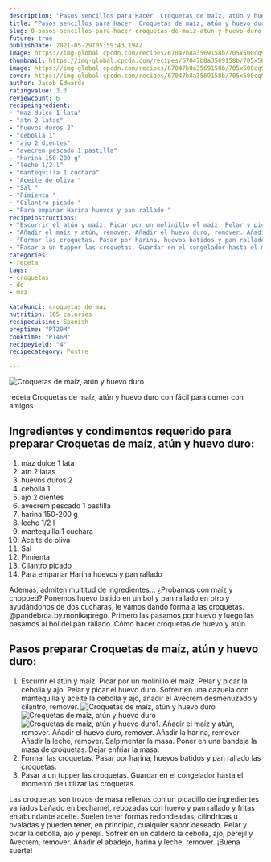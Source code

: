 ```yaml
---
description: "Pasos sencillos para Hacer  Croquetas de maíz, atún y huevo duro"
title: "Pasos sencillos para Hacer  Croquetas de maíz, atún y huevo duro"
slug: 0-pasos-sencillos-para-hacer-croquetas-de-maiz-atun-y-huevo-duro
future: true
publishDate: 2021-05-29T05:59:43.194Z
image: https://img-global.cpcdn.com/recipes/67047b8a3569158b/705x500cq90/croquetas-de-maiz-atun-y-huevo-duro-foto-principal.jpg
thumbnail: https://img-global.cpcdn.com/recipes/67047b8a3569158b/705x500cq90/croquetas-de-maiz-atun-y-huevo-duro-foto-principal.jpg
image: https://img-global.cpcdn.com/recipes/67047b8a3569158b/705x500cq90/croquetas-de-maiz-atun-y-huevo-duro-foto-principal.jpg
cover: https://img-global.cpcdn.com/recipes/67047b8a3569158b/705x500cq90/croquetas-de-maiz-atun-y-huevo-duro-foto-principal.jpg
author: Jacob Edwards
ratingvalue: 3.3
reviewcount: 6
recipeingredient:
- "maz dulce 1 lata"
- "atn 2 latas"
- "huevos duros 2"
- "cebolla 1"
- "ajo 2 dientes"
- "avecrem pescado 1 pastilla"
- "harina 150-200 g"
- "leche 1/2 l"
- "mantequilla 1 cuchara"
- "Aceite de oliva "
- "Sal "
- "Pimienta "
- "Cilantro picado "
- "Para empanar Harina huevos y pan rallado "
recipeinstructions:
- "Escurrir el atún y maíz. Picar por un molinillo el maíz. Pelar y picar la cebolla y ajo. Pelar y picar el huevo duro. Sofreír en una cazuela con mantequilla y aceite la cebolla y ajo, añadir el Avecrem desmenuzado y cilantro, remover."
- "Añadir el maíz y atún, remover. Añadir el huevo duro, remover. Añadir la harina, remover. Añadir la leche, remover. Salpimentar la masa. Poner en una bandeja la masa de croquetas. Dejar enfriar la masa."
- "Formar las croquetas. Pasar por harina, huevos batidos y pan rallado las croquetas."
- "Pasar a un tupper las croquetas. Guardar en el congelador hasta el momento de utilizar las croquetas."
categories:
- receta
tags:
- croquetas
- de
- maz

katakunci: croquetas de maz 
nutrition: 165 calories
recipecuisine: Spanish
preptime: "PT20M"
cooktime: "PT46M"
recipeyield: "4"
recipecategory: Postre

---
```



![Croquetas de maíz, atún y huevo duro](https://img-global.cpcdn.com/recipes/67047b8a3569158b/705x500cq90/croquetas-de-maiz-atun-y-huevo-duro-foto-principal.jpg)

receta Croquetas de maíz, atún y huevo duro con fácil para comer con amigos

<!--inarticleads1-->

## Ingredientes y condimentos requerido para preparar Croquetas de maíz, atún y huevo duro:

1. maz dulce 1 lata
1. atn 2 latas
1. huevos duros 2
1. cebolla 1
1. ajo 2 dientes
1. avecrem pescado 1 pastilla
1. harina 150-200 g
1. leche 1/2 l
1. mantequilla 1 cuchara
1. Aceite de oliva 
1. Sal 
1. Pimienta 
1. Cilantro picado 
1. Para empanar Harina huevos y pan rallado 

Además, admiten multitud de ingredientes… ¿Probamos con maíz y chopped? Ponemos huevo batido en un bol y pan rallado en otro y ayudándonos de dos cucharas, le vamos dando forma a las croquetas. @pandebroa.by.monikaprego. Primero las pasamos por huevo y luego las pasamos al bol del pan rallado. Cómo hacer croquetas de huevo y atún. 

<!--inarticleads2-->

## Pasos preparar Croquetas de maíz, atún y huevo duro:

1. Escurrir el atún y maíz. Picar por un molinillo el maíz. Pelar y picar la cebolla y ajo. Pelar y picar el huevo duro. Sofreír en una cazuela con mantequilla y aceite la cebolla y ajo, añadir el Avecrem desmenuzado y cilantro, remover.
<img src="https://img-global.cpcdn.com/steps/3dbe56f74515f153/160x128cq70/foto-del-paso-1-de-la-receta-croquetas-de-maiz-atun-y-huevo-duro.jpg" alt="Croquetas de maíz, atún y huevo duro"><img src="https://img-global.cpcdn.com/steps/19818c49d33ea32b/160x128cq70/foto-del-paso-1-de-la-receta-croquetas-de-maiz-atun-y-huevo-duro.jpg" alt="Croquetas de maíz, atún y huevo duro"><img src="https://img-global.cpcdn.com/steps/8adc7c4db0d400c2/160x128cq70/foto-del-paso-1-de-la-receta-croquetas-de-maiz-atun-y-huevo-duro.jpg" alt="Croquetas de maíz, atún y huevo duro">1. Añadir el maíz y atún, remover. Añadir el huevo duro, remover. Añadir la harina, remover. Añadir la leche, remover. Salpimentar la masa. Poner en una bandeja la masa de croquetas. Dejar enfriar la masa.
1. Formar las croquetas. Pasar por harina, huevos batidos y pan rallado las croquetas.
1. Pasar a un tupper las croquetas. Guardar en el congelador hasta el momento de utilizar las croquetas.


Las croquetas son trozos de masa rellenas con un picadillo de ingredientes variados bañado en bechamel, rebozadas con huevo y pan rallado y fritas en abundante aceite. Suelen tener formas redondeadas, cilíndricas u ovaladas y pueden tener, en principio, cualquier sabor deseado. Pelar y picar la cebolla, ajo y perejil. Sofreír en un caldero la cebolla, ajo, perejil y Avecrem, remover. Añadir el abadejo, harina y leche, remover. 
¡Buena suerte!

